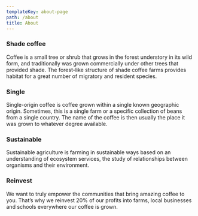 ```yaml
---
templateKey: about-page
path: /about
title: About
---
```

### Shade coffee

Coffee is a small tree or shrub that grows in the forest understory in its wild form, and traditionally was grown commercially under other trees that provided shade. The forest-like structure of shade coffee farms provides habitat for a great number of migratory and resident species.

### Single

Single-origin coffee is coffee grown within a single known geographic origin. Sometimes, this is a single farm or a specific collection of beans from a single country. The name of the coffee is then usually the place it was grown to whatever degree available.

### Sustainable

Sustainable agriculture is farming in sustainable ways based on an understanding of ecosystem services, the study of relationships between organisms and their environment.

### Reinvest

We want to truly empower the communities that bring amazing coffee to you. That’s why we reinvest 20% of our profits into farms, local businesses and schools everywhere our coffee is grown.